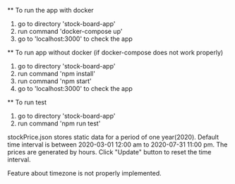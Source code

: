 ** To run the app with docker
1. go to directory 'stock-board-app'
2. run command 'docker-compose up'
3. go to 'localhost:3000' to check the app

** To run app without docker (if docker-compose does not work properly)
1. go to directory 'stock-board-app'
2. run command 'npm install'
3. run command 'npm start'
4. go to 'localhost:3000' to check the app

** To run test
1. go to directory 'stock-board-app'
2. run command 'npm run test'



stockPrice.json stores static data for a period of one year(2020). 
Default time interval is between 2020-03-01 12:00 am to 2020-07-31 11:00 pm.
The prices are generated by hours.
Click "Update" button to reset the time interval.

Feature about timezone is not properly implemented.

